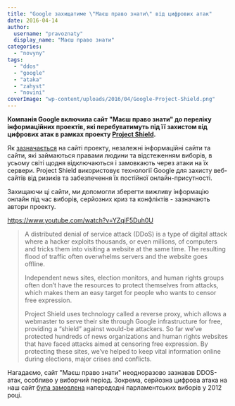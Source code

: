 ```yaml
---
title: "Google захищатиме \"Маєш право знати\" від цифрових атак"
date: 2016-04-14
author: 
  username: "pravoznaty"
  display_name: "Маєш право знати"
categories: 
  - "novyny"
tags: 
  - "ddos"
  - "google"
  - "ataka"
  - "zahyst"
  - "novini"
coverImage: "wp-content/uploads/2016/04/Google-Project-Shield.png"
---
```


**Компанія Google включила сайт "Маєш право знати" до переліку інформаційних проектів, які перебуватимуть під її захистом від цифрових атак в рамках проекту [Project Shield](https://jigsaw.google.com/products/project-shield/).**

Як [зазначається](https://jigsaw.google.com/products/project-shield/) на сайті проекту, незалежні інформаційні сайти та сайти, які займаються правами людини та відстеженням виборів, в усьому світі щодня відключаються і замовкають через атаки на їх сервери. Project Shield використовує технології Google для захисту веб-сайтів від ризиків та забезпечення їх постійної онлайн-присутності.

Захищаючи ці сайти, ми допомогли зберегти вижливу інформацію онлайн під час виборів, серйозних криз та конфліктів - зазначають автори проекту.

https://www.youtube.com/watch?v=YZqiF5Duh0U

> A distributed denial of service attack (DDoS) is a type of digital attack where a hacker exploits thousands, or even millions, of computers and tricks them into visiting a website at the same time. The resulting flood of traffic often overwhelms servers and the website goes offline.
> 
> Independent news sites, election monitors, and human rights groups often don’t have the resources to protect themselves from attacks, which makes them an easy target for people who wants to censor free expression.
> 
> Project Shield uses technology called a reverse proxy, which allows a webmaster to serve their site through Google infrastructure for free, providing a “shield” against would-be attackers. So far we’ve protected hundreds of news organizations and human rights websites that have faced attacks aimed at censoring free expression. By protecting these sites, we’ve helped to keep vital information online during elections, major crises and conflicts.

Нагадаємо, сайт "Маєш право знати" неодноразово зазнавав DDOS-атак, особливо у виборчий період. Зокрема, серйозна цифрова атака на наш сайт [була замовлена](https://mpz.brovary.org/viyskoviy-stan-na-mpz/) напередодні парламентських виборів у 2012 році.
